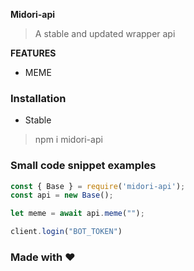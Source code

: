 **Midori-api**

> A stable and updated wrapper api

**FEATURES**
* MEME




### Installation
* Stable

> npm i midori-api






### Small code snippet examples
```js
const { Base } = require('midori-api');
const api = new Base();

let meme = await api.meme("");

client.login("BOT_TOKEN")

```


### Made with ❤ 

